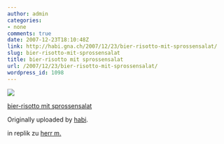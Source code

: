 ```yaml
---
author: admin
categories:
- none
comments: true
date: 2007-12-23T18:10:48Z
link: http://habi.gna.ch/2007/12/23/bier-risotto-mit-sprossensalat/
slug: bier-risotto-mit-sprossensalat
title: bier-risotto mit sprossensalat
url: /2007/12/23/bier-risotto-mit-sprossensalat/
wordpress_id: 1098
---
```


[![](http://farm3.static.flickr.com/2166/2130756245_f65521d9a7_m.jpg)](http://www.flickr.com/photos/habi/2130756245/)
   

 
  [bier-risotto mit sprossensalat](http://www.flickr.com/photos/habi/2130756245/)
    

  Originally uploaded by [habi](http://www.flickr.com/people/habi/).
 



in replik zu [herr m.](http://bloxxs.ch/?p=1275)  

  

